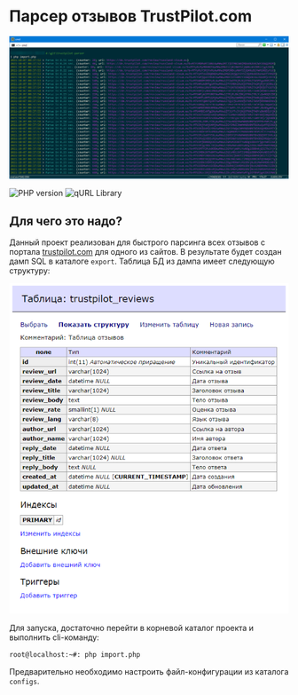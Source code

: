 
# Парсер отзывов TrustPilot.com

![main](https://raw.githubusercontent.com/moss-maurice/trustpilot-parser/main/assets/images/main.png)

![PHP version](https://img.shields.io/badge/PHP->=v5.6-red.svg?php=5.6) ![qURL Library](https://img.shields.io/badge/qURL->=v0.1.1-green.svg?qURL=0.1.1)

## Для чего это надо?
Данный проект реализован для быстрого парсинга всех отзывов с портала [trustpilot.com](https://trustpilot.com/) для одного из сайтов. В результате будет создан дамп SQL в каталоге `export`. Таблица БД из дампа имеет следующую структуру:

![structure](https://raw.githubusercontent.com/moss-maurice/trustpilot-parser/main/assets/images/structure.png)

Для запуска, достаточно перейти в корневой каталог проекта и выполнить cli-команду:

```sh
root@localhost:~#: php import.php
```

Предварительно необходимо настроить файл-конфигурации из каталога `configs`.
